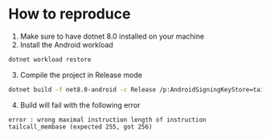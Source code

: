 # How to reproduce

1) Make sure to have dotnet 8.0 installed on your machine
2) Install the Android workload
```sh
dotnet workload restore
```
3) Compile the project in Release mode
```sh
dotnet build -f net8.0-android -c Release /p:AndroidSigningKeyStore=tailcall.keystore /p:AndroidSigningStorePass=tailcall /p:AndroidSigningKeyAlias=tailcall /p:AndroidSigningKeyPass=tailcall
```
4) Build will fail with the following error
```
error : wrong maximal instruction length of instruction tailcall_membase (expected 255, got 256)
```
